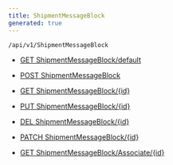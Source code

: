 ```yaml
---
title: ShipmentMessageBlock
generated: true
---
```


```http
/api/v1/ShipmentMessageBlock
```




* [GET ShipmentMessageBlock/default](v1ShipmentMessageBlockEntity_DefaultShipmentMessageBlockEntity.md)

* [POST ShipmentMessageBlock](v1ShipmentMessageBlockEntity_PostShipmentMessageBlockEntity.md)

* [GET ShipmentMessageBlock/{id}](v1ShipmentMessageBlockEntity_GetShipmentMessageBlockEntity.md)

* [PUT ShipmentMessageBlock/{id}](v1ShipmentMessageBlockEntity_PutShipmentMessageBlockEntity.md)

* [DEL ShipmentMessageBlock/{id}](v1ShipmentMessageBlockEntity_DeleteShipmentMessageBlockEntity.md)

* [PATCH ShipmentMessageBlock/{id}](v1ShipmentMessageBlockEntity_PatchShipmentMessageBlockEntity.md)

* [GET ShipmentMessageBlock/Associate/{id}](v1ShipmentMessageBlockEntity_GetUserBlocks.md)